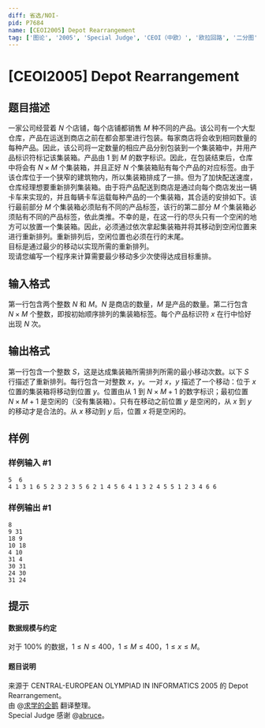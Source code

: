 ```yaml
---
diff: 省选/NOI-
pid: P7684
name: [CEOI2005] Depot Rearrangement
tag: ['图论', '2005', 'Special Judge', 'CEOI（中欧）', '欧拉回路', '二分图', '构造']
---
```

# [CEOI2005] Depot Rearrangement
## 题目描述

一家公司经营着 $N$ 个店铺，每个店铺都销售 $M$ 种不同的产品。该公司有一个大型仓库，产品在运送到商店之前在都会那里进行包装。每家商店将会收到相同数量的每种产品。因此，该公司将一定数量的相应产品分别包装到一个集装箱中，并用产品标识符标记该集装箱。产品由 $1$ 到 $M$ 的数字标识。因此，在包装结束后，仓库中将会有 $N×M$ 个集装箱，并且正好 $N$ 个集装箱贴有每个产品的对应标签。由于该仓库位于一个狭窄的建筑物内，所以集装箱排成了一排。但为了加快配送速度，仓库经理想要重新排列集装箱。由于将产品配送到商店是通过向每个商店发出一辆卡车来实现的，并且每辆卡车运载每种产品的一个集装箱，其合适的安排如下。该行最前部分 $M$ 个集装箱必须贴有不同的产品标签，该行的第二部分 $M$ 个集装箱必须贴有不同的产品标签，依此类推。不幸的是，在这一行的尽头只有一个空闲的地方可以放置一个集装箱。因此，必须通过依次拿起集装箱并将其移动到空闲位置来进行重新排列。重新排列后，空闲位置也必须在行的末尾。  
目标是通过最少的移动以实现所需的重新排列。  
现请您编写一个程序来计算需要最少移动多少次使得达成目标重排。
## 输入格式

第一行包含两个整数 $N$ 和 $M$。$N$ 是商店的数量，$M$ 是产品的数量。第二行包含 $N×M$ 个整数，即按初始顺序排列的集装箱标签。每个产品标识符 $x$ 在行中恰好出现 $N$ 次。
## 输出格式

第一行包含一个整数 $S$，这是达成集装箱所需排列所需的最小移动次数。以下 $S$ 行描述了重新排列。每行包含一对整数 $x$，$y$。一对 $x$，$y$ 描述了一个移动：位于 $x$ 位置的集装箱将移动到位置 $y$。位置由从 $1$ 到 $N×M+1$ 的数字标识；最初位置 $N×M+1$ 是空闲的（没有集装箱）。只有在移动之前位置 $y$ 是空闲的，从 $x$ 到 $y$ 的移动才是合法的。从 $x$ 移动到 $y$ 后，位置 $x$ 将是空闲的。
## 样例

### 样例输入 #1
```
5  6
4 1 3 1 6 5 2 3 2 3 5 6 2 1 4 5 6 4 1 3 2 4 5 5 1 2 3 4 6 6
```
### 样例输出 #1
```
8
9 31
18 9
10 18 
4 10
31 4
30 31
24 30
31 24
```
## 提示

#### 数据规模与约定  
对于 $100 \%$ 的数据，$1 \leq N \leq 400$，$1 \leq M \leq 400$，$1 \leq x \leq M$。  
#### 题目说明  
来源于 CENTRAL-EUROPEAN OLYMPIAD IN INFORMATICS 2005 的 Depot Rearrangement。  
由 @[求学的企鹅](/user/271784) 翻译整理。  
Special Judge 感谢 @[abruce](/user/104324)。
